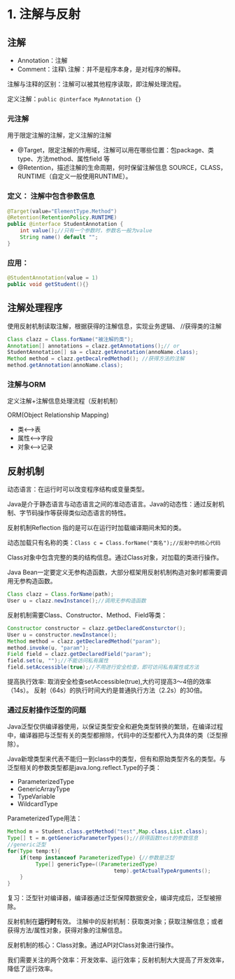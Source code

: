 # 1. 注解与反射

## 注解

* Annotation：注解 
* Comment：注释\ 注解：并不是程序本身，是对程序的解释。

注解与注释的区别：注解可以被其他程序读取，即注解处理流程。

定义注解：`public @interface MyAnnotation {}` 

### 元注解

用于限定注解的注解，定义注解的注解 

* @Target，限定注解的作用域，注解可以用在哪些位置：包package、类type、方法method、属性field 等 
* @Retention，描述注解的生命周期，何时保留注解信息 SOURCE，CLASS，RUNTIME（自定义一般使用RUNTIME）。

### 定义： 注解中包含参数信息

```java
@Target(value="ElementType.Method")
@Retention(RetentionPolicy.RUNTIME)
public @interface StudentAnnotation {
    int value();//只有一个参数时，参数名一般为value
    String name() default "";
}
```

### 应用：

```java
@StudentAnnotation(value = 1)
public void getStudent(){}
```

## 注解处理程序 

使用反射机制读取注解，根据获得的注解信息，实现业务逻辑、 //获得类的注解 

```java
Class clazz = Class.forName("被注解的类");
Annotation[] annotations = clazz.getAnnotations();// or
StudentAnnotation[] sa = clazz.getAnnotation(annoName.class);
Method method = clazz.getDecalredMethod(); //获得方法的注解
method.getAnnotation(annoName.class);
```

### 注解与ORM

定义注解+注解信息处理流程（反射机制） 

ORM\(Object Relationship Mapping\)

*  类&lt;——&gt;表
* 属性&lt;——&gt;字段
* 对象&lt;——&gt;记录

## 反射机制

动态语言：在运行时可以改变程序结构或变量类型。 

Java是介于静态语言与动态语言之间的准动态语言。Java的动态性：通过反射机制、字节码操作等获得类似动态语言的特性。

反射机制Reflection 指的是可以在运行时加载编译期间未知的类。

 动态加载只有名称的类：`Class c = Class.forName("类名");//反射中的核心代码`

Class对象中包含完整的类的结构信息。通过Class对象，对加载的类进行操作。

Java Bean一定要定义无参构造函数，大部分框架用反射机制构造对象时都需要调用无参构造函数。

```java
Class clazz = Class.forName(path);
User u = clazz.newInstance();//调用无参构造函数
```

反射机制需要Class、Constructor、Method、Field等类：

```java
Constructor constructor = clazz.getDeclaredConsturctor();
User u = constructor.newInstance();
Method method = clazz.getDeclaredMethod("param");
method.invoke(u, "param");
Field field = clazz.getDeclaredField("param");
field.set(u, "");//不能访问私有属性
field.setAccessible(true);//不用进行安全检查，即可访问私有属性或方法
```

提高执行效率: 取消安全检查setAccessible\(true\),大约可提高3～4倍的效率（14s）。 反射（64s）的执行时间大约是普通执行方法（2.2s）的30倍。

### 通过反射操作泛型的问题

Java泛型仅供编译器使用，以保证类型安全和避免类型转换的繁琐，在编译过程中，编译器把与泛型有关的类型都擦除，代码中的泛型都代入为具体的类（泛型擦除）。

Java新增类型来代表不能归一到class中的类型，但有和原始类型齐名的类型。与泛型相关的参数类型都是java.long.reflect.Type的子类： 

* ParameterizedType
* GenericArrayType
* TypeVariable
* WildcardType

ParameterizedType用法：  

```java
Method m = Student.class.getMethod("test",Map.class,List.class);
Type[] t = m.getGenericParameterTypes();//获得函数test的参数信息
//generic泛型
for(Type temp:t){
    if(temp instanceof ParameterizedType) {//参数是泛型
         Type[] genericType=((ParameterizedType)
                                  temp).getActualTypeArguments();
    }
}
```

复习：泛型针对编译器，编译器通过泛型保障数据安全，编译完成后，泛型被擦除。

反射机制在**运行时**有效。 注解中的反射机制：获取类对象；获取注解信息；或者获得方法/属性对象，获得对象的注解信息。

反射机制的核心：Class对象。通过API对Class对象进行操作。

我们需要关注的两个效率：开发效率、运行效率；反射机制大大提高了开发效率，降低了运行效率。


